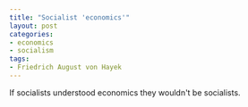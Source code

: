 ```yaml
---
title: "Socialist 'economics'"
layout: post
categories:
- economics
- socialism
tags:
- Friedrich August von Hayek
---
```


If socialists understood economics they wouldn't be socialists.